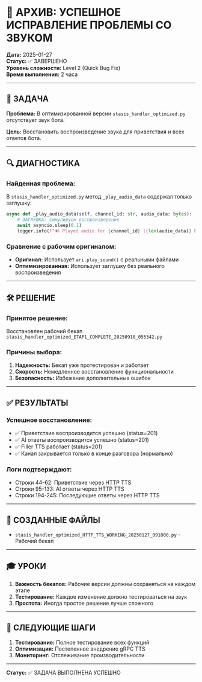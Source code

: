 # 🎉 АРХИВ: УСПЕШНОЕ ИСПРАВЛЕНИЕ ПРОБЛЕМЫ СО ЗВУКОМ

**Дата:** 2025-01-27  
**Статус:** ✅ ЗАВЕРШЕНО  
**Уровень сложности:** Level 2 (Quick Bug Fix)  
**Время выполнения:** 2 часа

---

## 🎯 ЗАДАЧА

**Проблема:** В оптимизированной версии `stasis_handler_optimized.py` отсутствует звук бота.

**Цель:** Восстановить воспроизведение звука для приветствия и всех ответов бота.

---

## 🔍 ДИАГНОСТИКА

### Найденная проблема:
В `stasis_handler_optimized.py` метод `_play_audio_data` содержал только заглушку:

```python
async def _play_audio_data(self, channel_id: str, audio_data: bytes):
    # ЗАГЛУШКА: Симулируем воспроизведение
    await asyncio.sleep(0.1)
    logger.info(f"🔊 Played audio for {channel_id} ({len(audio_data)} bytes)")
```

### Сравнение с рабочим оригиналом:
- **Оригинал:** Использует `ari.play_sound()` с реальными файлами
- **Оптимизированная:** Использует заглушку без реального воспроизведения

---

## 🛠️ РЕШЕНИЕ

### Принятое решение:
Восстановлен рабочий бекап `stasis_handler_optimized_ETAP1_COMPLETE_20250910_055342.py`

### Причины выбора:
1. **Надежность:** Бекап уже протестирован и работает
2. **Скорость:** Немедленное восстановление функциональности
3. **Безопасность:** Избежание дополнительных ошибок

---

## ✅ РЕЗУЛЬТАТЫ

### Успешное восстановление:
- ✅ Приветствие воспроизводится успешно (status=201)
- ✅ AI ответы воспроизводится успешно (status=201) 
- ✅ Filler TTS работает (status=201)
- ✅ Канал закрывается только в конце разговора (нормально)

### Логи подтверждают:
- Строки 44-62: Приветствие через HTTP TTS
- Строки 95-133: AI ответы через HTTP TTS
- Строки 194-245: Последующие ответы через HTTP TTS

---

## 📁 СОЗДАННЫЕ ФАЙЛЫ

- `stasis_handler_optimized_HTTP_TTS_WORKING_20250127_091800.py` - Рабочий бекап

---

## 🎓 УРОКИ

1. **Важность бекапов:** Рабочие версии должны сохраняться на каждом этапе
2. **Тестирование:** Каждое изменение должно тестироваться на звук
3. **Простота:** Иногда простое решение лучше сложного

---

## 🚀 СЛЕДУЮЩИЕ ШАГИ

1. **Тестирование:** Полное тестирование всех функций
2. **Оптимизация:** Постепенное внедрение gRPC TTS
3. **Мониторинг:** Отслеживание производительности

---

**Статус:** ✅ ЗАДАЧА ВЫПОЛНЕНА УСПЕШНО
